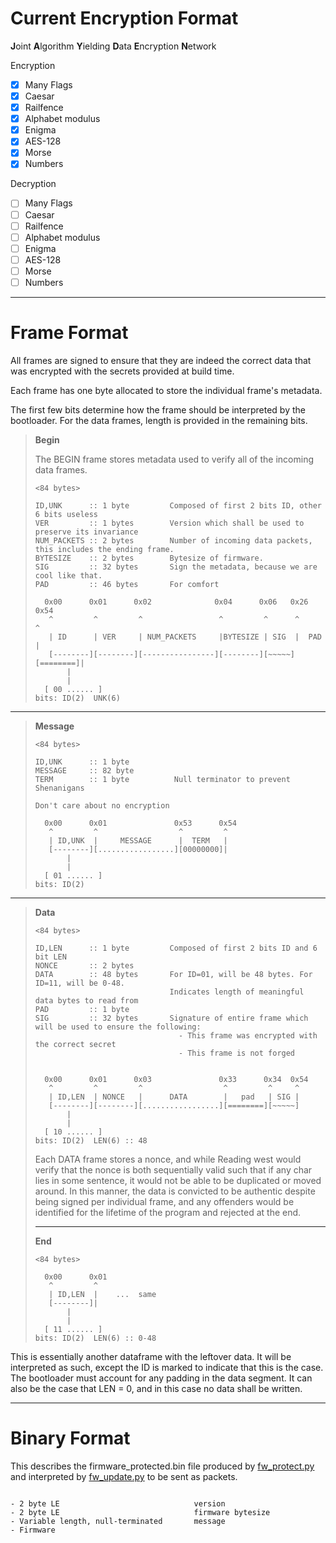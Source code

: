 # Current Encryption Format

**J**oint
**A**lgorithm
**Y**ielding
**D**ata
**E**ncryption
**N**etwork

Encryption

-   [x] Many Flags
-   [x] Caesar
-   [x] Railfence
-   [x] Alphabet modulus
-   [x] Enigma
-   [x] AES-128
-   [x] Morse
-   [x] Numbers

Decryption

-   [ ] Many Flags
-   [ ] Caesar
-   [ ] Railfence
-   [ ] Alphabet modulus
-   [ ] Enigma
-   [ ] AES-128
-   [ ] Morse
-   [ ] Numbers

---

# Frame Format

All frames are signed to ensure that they are indeed the correct data that was encrypted with the secrets provided at build time.

Each frame has one byte allocated to store the individual frame's metadata.

The first few bits determine how the frame should be interpreted by the bootloader.
For the data frames, length is provided in the remaining bits.

<blockquote>

**Begin**

The BEGIN frame stores metadata used to verify all of the incoming data frames.

```
<84 bytes>

ID,UNK      :: 1 byte         Composed of first 2 bits ID, other 6 bits useless
VER         :: 1 bytes        Version which shall be used to preserve its invariance
NUM_PACKETS :: 2 bytes        Number of incoming data packets, this includes the ending frame.
BYTESIZE    :: 2 bytes        Bytesize of firmware.
SIG         :: 32 bytes       Sign the metadata, because we are cool like that.
PAD         :: 46 bytes       For comfort

  0x00      0x01      0x02              0x04      0x06   0x26      0x54
   ^         ^         ^                 ^         ^      ^         ^
   | ID      | VER     | NUM_PACKETS     |BYTESIZE | SIG  |  PAD    |
   [--------][--------][----------------][--------][~~~~~][========]|
       |
       |
  [ 00 ...... ]
bits: ID(2)  UNK(6)
```

</blockquote>

---

<blockquote>

**Message**

```
<84 bytes>

ID,UNK      :: 1 byte
MESSAGE     :: 82 byte
TERM        :: 1 byte          Null terminator to prevent Shenanigans

Don't care about no encryption

  0x00      0x01               0x53      0x54
   ^         ^                  ^         ^
   | ID,UNK  |     MESSAGE      |  TERM   |
   [--------][.................][00000000]|
       |
       |
  [ 01 ...... ]
bits: ID(2)

```

</blockquote>

---

<blockquote>

**Data**

```
<84 bytes>

ID,LEN      :: 1 byte         Composed of first 2 bits ID and 6 bit LEN
NONCE       :: 2 bytes
DATA        :: 48 bytes       For ID=01, will be 48 bytes. For ID=11, will be 0-48.
                              Indicates length of meaningful data bytes to read from
PAD         :: 1 byte
SIG         :: 32 bytes       Signature of entire frame which will be used to ensure the following:
                                - This frame was encrypted with the correct secret
                                - This frame is not forged


  0x00      0x01      0x03               0x33      0x34  0x54
   ^         ^         ^                  ^         ^     ^
   | ID,LEN  | NONCE   |      DATA        |   pad   | SIG |
   [--------][--------][.................][========][~~~~~]
       |
       |
  [ 10 ...... ]
bits: ID(2)  LEN(6) :: 48
```

Each DATA frame stores a nonce, and while Reading west would verify that the nonce is both sequentially valid such that if any char lies in some sentence, it would not be able to be duplicated or moved around. In this manner, the data is convicted to be authentic despite being signed per individual frame, and any offenders would be identified for the lifetime of the program and rejected at the end.

---

**End**

```
<84 bytes>

  0x00      0x01
   ^         ^
   | ID,LEN  |    ...  same
   [--------]|
       |
       |
  [ 11 ...... ]
bits: ID(2)  LEN(6) :: 0-48
```

</blockquote>

This is essentially another dataframe with the leftover data. It will be interpreted as such, except the ID is marked to indicate that this is the case. The bootloader must account for any padding in the data segment. It can also be the case that LEN = 0, and in this case no data shall be written.

---

# Binary Format

This describes the firmware_protected.bin file produced by [fw_protect.py](tools/fw_protect.py) and interpreted by [fw_update.py](tools/fw_update.py) to be sent as packets.

```

- 2 byte LE                              version
- 2 byte LE                              firmware bytesize
- Variable length, null-terminated       message
- Firmware

```
